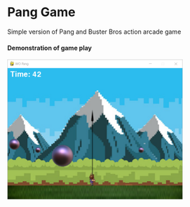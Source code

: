 # Pang Game
Simple version of Pang and Buster Bros action arcade game


#### Demonstration of game play
<img src="images/game-play.png" alt="" width="400"/>
